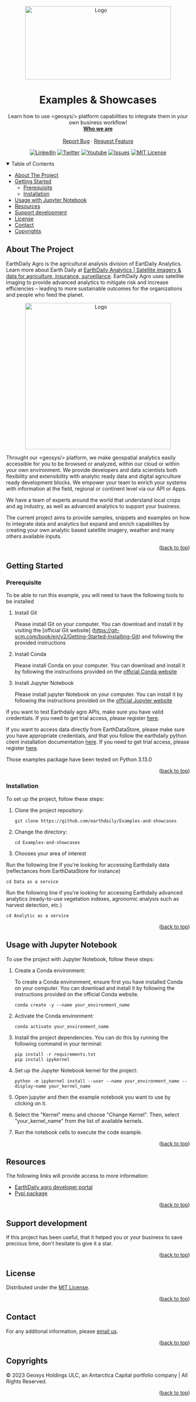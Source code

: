 <!-- PROJECT LOGO -->
<br />
<p align="center">
  <a href="https://github.com/earthdaily">
    <img src="https://earthdailyagro.com/wp-content/uploads/2022/01/Logo.svg" alt="Logo" width="400" height="200">
  </a>

  <h1 align="center">Examples & Showcases</h1>

  <p align="center">
    Learn how to use &ltgeosys/&gt platform capabilities to integrate them in your own business workflow! 
    <br />
    <a href="https://earthdailyagro.com/"><strong>Who we are</strong></a>
    <br />
    <br />
    <a href="https://github.com/earthdaily/GeosysPy/issues">Report Bug</a>
    ·
    <a href="https://github.com/earthdaily/GeosysPy/issues">Request Feature</a>
  </p>
</p>

<div align="center">
</div>

<div align="center">
  
[![LinkedIn][linkedin-shield]][linkedin-url]
[![Twitter][twitter-shield]][twitter-url]
[![Youtube][youtube-shield]][youtube-url]
[![Issues][issues-shield]][issues-url]
[![MIT License][license-shield]][license-url]

</div>

<!-- TABLE OF CONTENTS -->
<details open>
  <summary>Table of Contents</summary>

- [About The Project](#about-the-project)
- [Getting Started](#getting-started)
  * [Prerequisite](#prerequisite)
  * [Installation](#installation)
- [Usage with Jupyter Notebook](#usage-with-jupyter-notebook)
- [Resources](#resources)
- [Support development](#support-development)
- [License](#license)
- [Contact](#contact)
- [Copyrights](#copyrights)

</details>

<!-- ABOUT THE PROJECT -->
## About The Project

EarthDaily Agro is the agricultural analysis division of EartDaily Analytics. Learn more about Earth Daily at [EarthDaily Analytics | Satellite imagery & data for agriculture, insurance, surveillance](https://earthdaily.com/).  EarthDaily Agro uses satellite imaging to provide advanced analytics to mitigate risk and increase efficiencies – leading to more sustainable outcomes for the organizations and people who feed the planet.
<p align="center">
  <a href=https://earthdailyagro.com/geosys/>
    <img src=https://earthdailyagro.com/wp-content/uploads/2022/01/new-logo.png alt="Logo" width="400">
  </a>
</p>

 <p align="left">
Throught our &ltgeosys/&gt platform, we make geospatial analytics easily accessible for you to be browsed or analyzed, within our cloud or within your own environment. We provide developers and data scientists both flexibility and extensibility with analytic ready data and digital agriculture ready development blocks. We empower your team to enrich your systems with information at the field, regional or continent level via our API or Apps.
</p>

We have a team of experts around the world that understand local crops and ag industry, as well as advanced analytics to support your business.

The current project aims to provide samples, snippets and examples on how to integrate data and analytics but expand and enrich capabilites by creating your own analytic based satellite imagery, weather and many others available inputs. 

<p align="right">(<a href="#top">back to top</a>)</p>

<div id="top"></div>
<!-- PROJECT SHIELDS -->
<!--
*** See the bottom of this document for the declaration of the reference variables
*** https://www.markdownguide.org/basic-syntax/#reference-style-links
-->


<!-- GETTING STARTED -->
## Getting Started

### Prerequisite

To be able to run this example, you will need to have the following tools to be installed


1. Install Git

    Please install Git on your computer. You can download and install it by visiting the [official Git website]    (https://git-scm.com/book/en/v2/Getting-Started-Installing-Git) and following the provided instructions

2. Install Conda

    Please install Conda on your computer. You can download and install it by following the instructions provided on the [official Conda website](https://conda.io/projects/conda/en/latest/user-guide/install/index.html)

3. Install Jupyter Notebook

    Please install jupyter Notebook on your computer. You can install it by following the instructions provided on the [official Jupyter website](https://jupyter.org/install)


If you want to test Earthdaily agro APIs, make sure you have valid credentials. If you need to get trial access, please register [here](https://earthdailyagro.com/geosys-api/#get-started).

If you want to access data directly from EarthDataStore, please make sure you have appropriate credentials, and that you follow the earthdaily python client installation documentation [here](https://earthdaily.github.io/earthdaily-python-client/).  If you need to get trial access, please register [here](https://console.earthdaily.com/mosaics/signup).


Those examples package have been tested on Python 3.13.0

<p align="right">(<a href="#top">back to top</a>)</p>


### Installation

To set up the project, follow these steps:

1. Clone the project repository:

    ```
    git clone https://github.com/earthdaily/Examples-and-showcases
    ```


2. Change the directory:

    ```
    cd Examples-and-showcases
    ```

3. Chooses your area of interest 

Run the following line if you're looking for accessing Earthdaily data (reflectances from EarthDataStore for instance)
    
    cd Data as a service

Run the following line if you're looking for accessing Earthdaily advanced analytics (ready-to-use vegetation indexes, agronomic analysis such as harvest detection, etc.)
    
    cd Analytic as a service

<p align="right">(<a href="#top">back to top</a>)</p>

## Usage with Jupyter Notebook

To use the project with Jupyter Notebook, follow these steps:


1. Create a Conda environment:

    To create a Conda environment, ensure first you have installed Conda on your computer. You can download and install it by following the instructions provided on the official Conda website.
    
    ```
    conda create -y --name your_environment_name 
    ```


2. Activate the Conda environment:
    
    ```
    conda activate your_environment_name
    ```
   
3. Install the project dependencies. You can do this by running the following command in your terminal:

    ```
    pip install -r requirements.txt
    pip install ipykernel
    ```
4. Set up the Jupyter Notebook kernel for the project:

    ```
    python -m ipykernel install --user --name your_environment_name --display-name your_kernel_name
    ```
5. Open jupyter and then the example notebook you want to use by clicking on it.


6. Select the "Kernel" menu and choose "Change Kernel". Then, select "your_kernel_name" from the list of available kernels.


7. Run the notebook cells to execute the code example.

<p align="right">(<a href="#top">back to top</a>)</p>

<!-- RESOURCES -->
## Resources 
The following links will provide access to more information:
- [EarthDaily agro developer portal  ](https://developer.geosys.com/)
- [Pypi package](https://pypi.org/project/geosyspy/)

<p align="right">(<a href="#top">back to top</a>)</p>

<!-- CONTRIBUTING -->
## Support development

If this project has been useful, that it helped you or your business to save precious time, don't hesitate to give it a star.

<p align="right">(<a href="#top">back to top</a>)</p>

## License

Distributed under the [MIT License](https://github.com/earthdaily/Studies-and-Analysis/blob/main/LICENSE).

<p align="right">(<a href="#top">back to top</a>)</p>

## Contact

For any additonal information, please [email us](mailto:sales@earthdailyagro.com).

<p align="right">(<a href="#top">back to top</a>)</p>

## Copyrights

© 2023 Geosys Holdings ULC, an Antarctica Capital portfolio company | All Rights Reserved.

<p align="right">(<a href="#top">back to top</a>)</p>

<!-- MARKDOWN LINKS & IMAGES -->
<!-- https://www.markdownguide.org/basic-syntax/#reference-style-links -->
<!-- List of available shields https://shields.io/category/license -->
<!-- List of available shields https://simpleicons.org/ -->
[contributors-shield]: https://img.shields.io/github/contributors/github_username/repo.svg?style=social
[NETcore-shield]: https://img.shields.io/badge/.NET%20Core-6.0-green
[NETcore-url]: https://github.com/dotnet/core
[contributors-url]: https://github.com/github_username/repo/graphs/contributors
[forks-shield]: https://img.shields.io/github/forks/github_username/repo.svg?style=plastic&logo=appveyor
[forks-url]: https://github.com/github_username/repo/network/members
[stars-shield]: https://img.shields.io/github/stars/analytics-datacube-processor/repo.svg?style=plastic&logo=appveyor
[stars-url]: https://github.com/github_username/repo/stargazers
[issues-shield]: https://img.shields.io/github/issues/earthdaily/analytics-datacube-processor/repo.svg?style=social
[issues-url]: https://github.com/earthdaily/analytics-datacube-processor/issues
[license-shield]: https://img.shields.io/badge/License-MIT-yellow.svg
[license-url]: https://opensource.org/licenses/MIT
[linkedin-shield]: https://img.shields.io/badge/-LinkedIn-black.svg?style=social&logo=linkedin
[linkedin-url]: https://www.linkedin.com/company/earthdailyagro/mycompany/
[twitter-shield]: https://img.shields.io/twitter/follow/EarthDailyAgro?style=social
[twitter-url]: https://img.shields.io/twitter/follow/EarthDailyAgro?style=social
[youtube-shield]: https://img.shields.io/youtube/channel/views/UCy4X-hM2xRK3oyC_xYKSG_g?style=social
[youtube-url]: https://img.shields.io/youtube/channel/views/UCy4X-hM2xRK3oyC_xYKSG_g?style=social
[language-python-shiedl]: https://img.shields.io/badge/python-3.9-green?logo=python
[language-python-url]: https://pypi.org/ 
[GitStars-shield]: https://img.shields.io/github/stars/earthdaily?style=social
[GitStars-url]: https://img.shields.io/github/stars/earthdaily?style=social
[CITest-shield]: https://img.shields.io/github/workflow/status/earthdaily/analytics-datacube-v2/Continous%20Integration
[CITest-url]: https://img.shields.io/github/workflow/status/earthdaily/analytics-datacube-v2/Continous%20Integration